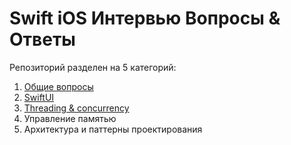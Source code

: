 # Swift iOS Интервью Вопросы & Ответы

Репозиторий разделен на 5 категорий:

1. [Общие вопросы](src/Swift.md)
2. [SwiftUI](src/SwiftUI.md)
3. [Threading & concurrency](src/ThreadingConcurrency.md)
4. Управление памятью
5. Архитектура и паттерны проектирования
